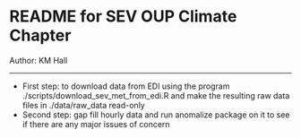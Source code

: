 # README for SEV OUP Climate Chapter 

Author: KM Hall  

----  

-  First step: to download data from EDI using the program ./scripts/download_sev_met_from_edi.R and make the resulting raw data files in ./data/raw_data read-only  
-  Second step: gap fill hourly data and run anomalize package on it to see if there are any major issues of concern  



